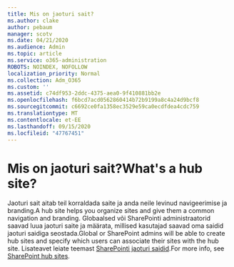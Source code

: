 ```yaml
---
title: Mis on jaoturi sait?
ms.author: clake
author: pebaum
manager: scotv
ms.date: 04/21/2020
ms.audience: Admin
ms.topic: article
ms.service: o365-administration
ROBOTS: NOINDEX, NOFOLLOW
localization_priority: Normal
ms.collection: Adm_O365
ms.custom: ''
ms.assetid: c74df953-2ddc-4375-aea0-9f410881bb2e
ms.openlocfilehash: f6bcd7acd0562860414b72b9199a8c4a24d9bcf8
ms.sourcegitcommit: c6692ce0fa1358ec3529e59ca0ecdfdea4cdc759
ms.translationtype: MT
ms.contentlocale: et-EE
ms.lasthandoff: 09/15/2020
ms.locfileid: "47767451"
---
```

# <a name="whats-a-hub-site"></a><span data-ttu-id="bf43e-102">Mis on jaoturi sait?</span><span class="sxs-lookup"><span data-stu-id="bf43e-102">What's a hub site?</span></span>

<span data-ttu-id="bf43e-103">Jaoturi sait aitab teil korraldada saite ja anda neile levinud navigeerimise ja branding.</span><span class="sxs-lookup"><span data-stu-id="bf43e-103">A hub site helps you organize sites and give them a common navigation and branding.</span></span> <span data-ttu-id="bf43e-104">Globaalsed või SharePointi administraatorid saavad luua jaoturi saite ja määrata, millised kasutajad saavad oma saidid jaoturi saidiga seostada.</span><span class="sxs-lookup"><span data-stu-id="bf43e-104">Global or SharePoint admins will be able to create hub sites and specify which users can associate their sites with the hub site.</span></span> <span data-ttu-id="bf43e-105">Lisateavet leiate teemast [SharePointi jaoturi saidid](https://go.microsoft.com/fwlink/?linkid=869388).</span><span class="sxs-lookup"><span data-stu-id="bf43e-105">For more info, see [SharePoint hub sites](https://go.microsoft.com/fwlink/?linkid=869388).</span></span>
  